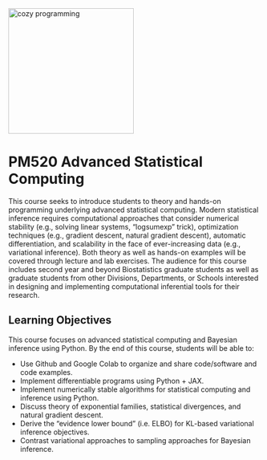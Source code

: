 <img width="250" alt="cozy programming" src="https://github.com/USCbiostats/PM520/assets/58283/f378ec47-b408-42f5-96f9-742e2e453650">

# PM520 Advanced Statistical Computing
This course seeks to introduce students to theory and hands-on programming underlying advanced statistical computing. Modern statistical inference requires computational approaches that consider numerical stability (e.g., solving linear systems, “logsumexp” trick), optimization techniques (e.g., gradient descent, natural gradient descent), automatic differentiation, and scalability in the face of ever-increasing data (e.g., variational inference). Both theory as well as hands-on examples will be covered through lecture and lab exercises. The audience for this course includes second year and beyond Biostatistics graduate students as well as graduate students from other Divisions, Departments, or Schools interested in designing and implementing computational inferential tools for their research.

## Learning Objectives 
This course focuses on advanced statistical computing and Bayesian inference using Python. By the end of this course, students will be able to:
 * Use Github and Google Colab to organize and share code/software and code examples.
 * Implement differentiable programs using Python + JAX.
 * Implement numerically stable algorithms for statistical computing and inference using Python.
 * Discuss theory of exponential families, statistical divergences, and natural gradient descent.
 * Derive the “evidence lower bound” (i.e. ELBO) for KL-based variational inference objectives.
 * Contrast variational approaches to sampling approaches for Bayesian inference.

